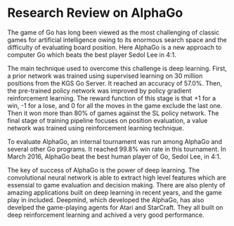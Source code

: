 # Research Review on AlphaGo
The game of Go has long been viewed as the most challenging of classic games for artificial intelligence owing to its enormous search space and the difficulty of evaluating board position. Here AlphaGo is a new approach to computer Go which beats the best player Sedol Lee in 4:1.

The main technique used to overcome this challenge is deep learning. First, a prior network was trained using supervised learning on 30 million positions from the KGS Go Server. It reached an accuracy of 57.0%. Then, the pre-trained policy network was improved by policy gradient reinforcement learning. The reward function of this stage is that +1 for a win, -1 for a lose, and 0 for all the moves in the game exclude the last one. Then it won more than 80% of games against the SL policy network. The final stage of training pipeline focuses on position evaluation, a value network was trained using reinforcement learning technique. 

To evaluate AlphaGo, an internal tournament was run among AlphaGo and several other Go programs. It reached 99.8% win rate in this tournament. In March 2016, AlphaGo beat the best human player of Go, Sedol Lee, in 4:1.

The key of success of AlphaGo is the power of deep learning. The convolutional neural network is able to extract high level features which are essensial to game evaluation and decision making. There are also plenty of amazing applications built on deep learning in recent years, and the game play in included. Deepmind, which developed the AlphaGo, has also develped the game-playing agents for Atari and StarCraft. They all built on deep reinforcement learning and achived a very good performance.


